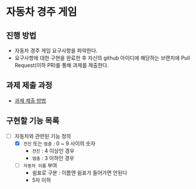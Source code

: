 # 자동차 경주 게임
## 진행 방법
* 자동차 경주 게임 요구사항을 파악한다.
* 요구사항에 대한 구현을 완료한 후 자신의 github 아이디에 해당하는 브랜치에 Pull Request(이하 PR)를 통해 과제를 제출한다.

## 과제 제출 과정
* [과제 제출 방법](https://github.com/next-step/nextstep-docs/tree/master/precourse)

## 구현할 기능 목록
- [ ] 자동차와 관련된 기능 정의
  - [x] `전진` 또는 `멈춤` : 0 ~ 9 사이의 숫자
    - `전진` : 4 이상인 경우
    - `멈춤` : 3 이하인 경우
  - [ ] `자동차 이름` 부여
    - 쉼표로 구분 : 이름엔 쉼표가 들어가면 안된다
    - 5자 이하